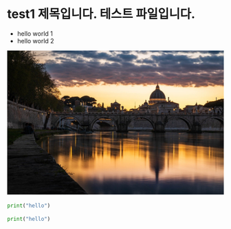# test1 제목입니다. 테스트 파일입니다.

* hello world 1
* hello world 2

![해외 이미지](img/test_image.jpg)


```python
print("hello")
```

```py
print("hello")
```
